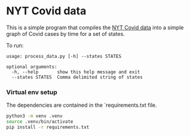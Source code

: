 # NYT Covid data

This is a simple program that compiles the [NYT Covid data](https://github.com/nytimes/covid-19-data/) into a
simple graph of Covid cases by time for a set of states.

To run:

```
usage: process_data.py [-h] --states STATES

optional arguments:
  -h, --help       show this help message and exit
  --states STATES  Comma delimited string of states
```

### Virtual env setup
The dependencies are contained in the `requirements.txt file.

```Bash
python3 -m venv .venv
source .venv/bin/activate
pip install -r requirements.txt
```
